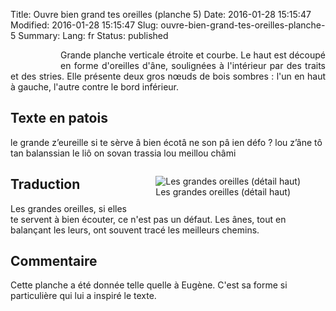 Title: Ouvre bien grand tes oreilles (planche 5)
Date: 2016-01-28 15:15:47
Modified: 2016-01-28 15:15:47
Slug: ouvre-bien-grand-tes-oreilles-planche-5
Summary: 
Lang: fr
Status: published


<figure class="image-block" style="float: left;">
  <img alt="" src="{static}/images/planche_5.png">
  <figcaption style="max-width: 109px"></figcaption>
</figure>
<p style="text-align:justify;">Grande planche verticale étroite et courbe. Le haut est découpé en forme d'oreilles d'âne, soulignées à l'intérieur par des traits et des stries. Elle présente deux gros nœuds de bois sombres : l'un en haut à gauche, l'autre contre le bord inférieur.</p>

## Texte en patois
le  grande  z’eureille  si  te  sèrve  â  bien  écotâ  ne  son  pâ ien  défo ?  lou  z’âne  tô  tan  balanssian  le  liô  on  sovan  trassia  lou  meillou  châmi


<figure class="image-block" style="float: right;">
  <img alt="Les grandes oreilles (détail haut)" src="{static}/images/planche_5_detail.png">
  <figcaption style="max-width: 264px">Les grandes oreilles (détail haut)</figcaption>
</figure>


## Traduction


Les grandes oreilles, si elles te servent à bien écouter, ce n'est pas un défaut. Les ânes, tout en balançant les leurs, ont souvent tracé les meilleurs chemins.

## Commentaire
Cette planche a été donnée telle quelle à Eugène. C'est sa forme si particulière qui lui a inspiré le texte.



